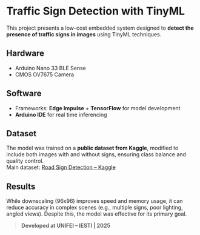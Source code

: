 # Traffic Sign Detection with TinyML

This project presents a low-cost embedded system designed to **detect the presence of traffic signs in images** using TinyML techniques.

## Hardware

- Arduino Nano 33 BLE Sense  
- CMOS OV7675 Camera  

## Software

- Frameworks: **Edge Impulse** + **TensorFlow**  for model development
- **Arduino IDE** for real time inferencing

## Dataset

The model was trained on a **public dataset from Kaggle**, modified to include both images with and without signs, ensuring class balance and quality control.  
Main dataset: [Road Sign Detection – Kaggle](https://www.kaggle.com/datasets/andrewmvd/road-sign-detection)

## Results

While downscaling (96x96) improves speed and memory usage, it can reduce accuracy in complex scenes (e.g., multiple signs, poor lighting, angled views). Despite this, the model was effective for its primary goal.

> **Developed at UNIFEI – IESTI | 2025**
